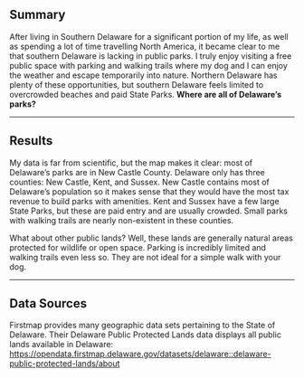 ## Summary

After living in Southern Delaware for a significant portion of my life, as well as spending a lot of time travelling North America, it became clear to me that southern Delaware is lacking in public parks. I truly enjoy visiting a free public space with parking and walking trails where my dog and I can enjoy the weather and escape temporarily into nature. Northern Delaware has plenty of these opportunities, but southern Delaware feels limited to overcrowded beaches and paid State Parks. **Where are all of Delaware’s parks?**

---

## Results

My data is far from scientific, but the map makes it clear: most of Delaware’s parks are in New Castle County. Delaware only has three counties: New Castle, Kent, and Sussex. New Castle contains most of Delaware’s population so it makes sense that they would have the most tax revenue to build parks with amenities. Kent and Sussex have a few large State Parks, but these are paid entry and are usually crowded. Small parks with walking trails are nearly non-existent in these counties.

What about other public lands? Well, these lands are generally natural areas protected for wildlife or open space. Parking is incredibly limited and walking trails even less so. They are not ideal for a simple walk with your dog.

---

## Data Sources

Firstmap provides many geographic data sets pertaining to the State of Delaware. Their Delaware Public Protected Lands data displays all public lands available in Delaware:
https://opendata.firstmap.delaware.gov/datasets/delaware::delaware-public-protected-lands/about

